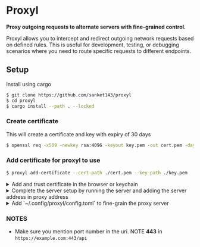 # Proxyl

**Proxy outgoing requests to alternate servers with fine-grained control.**

Proxyl allows you to intercept and redirect outgoing network requests based on defined rules. This is useful for development, testing, or debugging scenarios where you need to route specific requests to different endpoints.

## Setup
Install using cargo
```sh
$ git clone https://github.com/sanket143/proxyl
$ cd proxyl
$ cargo install --path . --locked
```
### Create certificate
This will create a certificate and key with expiry of 30 days
```sh
$ openssl req -x509 -newkey rsa:4096 -keyout key.pem -out cert.pem -days 30 -subj "/C=ZZ/ST=ZZ/L=ZZ/O=Proxyl/CN=Proxyl"
```
### Add certificate for proxyl to use
```sh
$ proxyl add-certificate --cert-path ./cert.pem --key-path ./key.pem
```

<details>
  <summary>
    Add and trust certificate in the browser or keychain
  </summary>
  
![image](https://github.com/sanket143/proxyl/assets/26973649/012fc3cb-60db-434d-a72e-cbbbf230373f)
![image](https://github.com/sanket143/proxyl/assets/26973649/e602ed9a-3aa1-4dca-8377-465527f62471)
</details>
<details>
  <summary>
    Complete the server setup by running the server and adding the server address in proxy address
  </summary>

  ![image](https://github.com/sanket143/proxyl/assets/26973649/91c1b8a9-55e2-4b95-8688-65b6c50ece27)
</details>

<details>
  <summary>
    Add `~/.config/proxyl/config.toml` to fine-grain the proxy server
  </summary>

Example:
  ```toml
# Rules are the fundamental part of the configuration
# If the request matches any of the defined rule, it'll redirect the request to the said url
[rules.example-sanket143]
uri = "https://example.com:443/api"
method = "POST"
redirect_to = "http://localhost:3000/api"
headers = { "origin" = "https://example.com" }
body_re = "username=sanket143" # regex that will be applied with the content of the request body
enabled = false # whether the rule is active or not, by default the value is `true`
  ```

If there happened to be multiple rules with similar attributes, it can become repetitive.
In that case, we can define config and extend those in the rules
```toml
[config.example]
uri = "https://example.com:443/api"
method = "POST"
redirect_to = "http://localhost:3000/api"
headers = { "origin" = "https://example.com" }

[rules.example-sanket143]
config = "example"
body_re = "username=sanket143"

[rules.example-octacat]
config = "example"
body_re = "username=octacat"
enabled = false
```
</details>

### NOTES
- Make sure you mention port number in the uri. NOTE **443** in `https://example.com:443/api`
